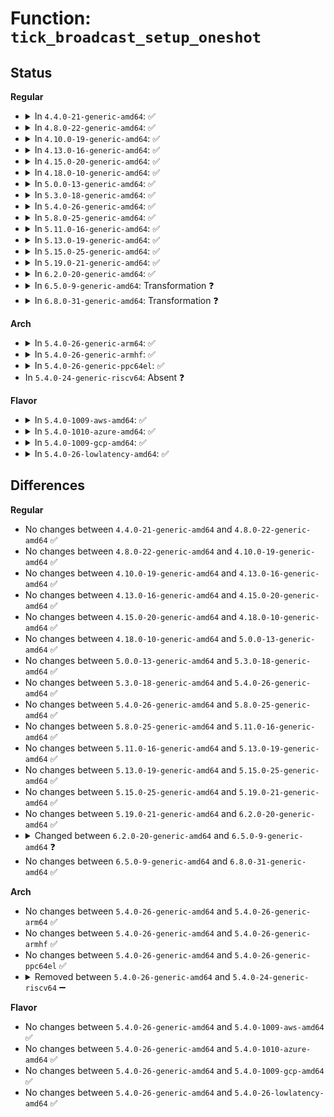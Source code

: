 # Function: <code>tick_broadcast_setup_oneshot</code>

## Status
<b>Regular</b>
<ul>
<li>
<details>
<summary>In <code>4.4.0-21-generic-amd64</code>: ✅</summary>

```c
void tick_broadcast_setup_oneshot(struct clock_event_device * bc)
```

```json
{
  "name": "tick_broadcast_setup_oneshot",
  "collision_type": "Unique Global",
  "inline_type": "No",
  "funcs": [
    {
      "addr": 18446744071579883440,
      "name": "tick_broadcast_setup_oneshot",
      "external": true,
      "loc": "kernel/time/tick-broadcast.c:870",
      "file": "kernel/time/tick-broadcast.c",
      "inline": "seen, unknown",
      "caller_inline": [],
      "caller_func": [
        "kernel/time/tick-broadcast.c:tick_device_uses_broadcast",
        "kernel/time/tick-broadcast.c:tick_broadcast_control",
        "kernel/time/tick-broadcast.c:tick_broadcast_switch_to_oneshot"
      ]
    }
  ],
  "symbols": [
    {
      "addr": 18446744071579883440,
      "name": "tick_broadcast_setup_oneshot",
      "section": ".text",
      "bind": "STB_GLOBAL",
      "size": 343
    }
  ]
}
```
</details>
</li>
<li>
<details>
<summary>In <code>4.8.0-22-generic-amd64</code>: ✅</summary>

```c
void tick_broadcast_setup_oneshot(struct clock_event_device * bc)
```

```json
{
  "name": "tick_broadcast_setup_oneshot",
  "collision_type": "Unique Global",
  "inline_type": "No",
  "funcs": [
    {
      "addr": 18446744071579912992,
      "name": "tick_broadcast_setup_oneshot",
      "external": true,
      "loc": "kernel/time/tick-broadcast.c:870",
      "file": "kernel/time/tick-broadcast.c",
      "inline": "seen, unknown",
      "caller_inline": [],
      "caller_func": [
        "kernel/time/tick-broadcast.c:tick_broadcast_switch_to_oneshot",
        "kernel/time/tick-broadcast.c:tick_broadcast_control",
        "kernel/time/tick-broadcast.c:tick_device_uses_broadcast"
      ]
    }
  ],
  "symbols": [
    {
      "addr": 18446744071579912992,
      "name": "tick_broadcast_setup_oneshot",
      "section": ".text",
      "bind": "STB_GLOBAL",
      "size": 343
    }
  ]
}
```
</details>
</li>
<li>
<details>
<summary>In <code>4.10.0-19-generic-amd64</code>: ✅</summary>

```c
void tick_broadcast_setup_oneshot(struct clock_event_device * bc)
```

```json
{
  "name": "tick_broadcast_setup_oneshot",
  "collision_type": "Unique Global",
  "inline_type": "No",
  "funcs": [
    {
      "addr": 18446744071579943520,
      "name": "tick_broadcast_setup_oneshot",
      "external": true,
      "loc": "kernel/time/tick-broadcast.c:869",
      "file": "kernel/time/tick-broadcast.c",
      "inline": "seen, unknown",
      "caller_inline": [],
      "caller_func": [
        "kernel/time/tick-broadcast.c:tick_broadcast_switch_to_oneshot",
        "kernel/time/tick-broadcast.c:tick_broadcast_control",
        "kernel/time/tick-broadcast.c:tick_device_uses_broadcast"
      ]
    }
  ],
  "symbols": [
    {
      "addr": 18446744071579943520,
      "name": "tick_broadcast_setup_oneshot",
      "section": ".text",
      "bind": "STB_GLOBAL",
      "size": 336
    }
  ]
}
```
</details>
</li>
<li>
<details>
<summary>In <code>4.13.0-16-generic-amd64</code>: ✅</summary>

```c
void tick_broadcast_setup_oneshot(struct clock_event_device * bc)
```

```json
{
  "name": "tick_broadcast_setup_oneshot",
  "collision_type": "Unique Static",
  "inline_type": "No",
  "funcs": [
    {
      "addr": 18446744071579948928,
      "name": "tick_broadcast_setup_oneshot",
      "external": false,
      "loc": "kernel/time/tick-broadcast.c:872",
      "file": "kernel/time/tick-broadcast.c",
      "inline": "seen, unknown",
      "caller_inline": [],
      "caller_func": [
        "kernel/time/tick-broadcast.c:tick_broadcast_switch_to_oneshot",
        "kernel/time/tick-broadcast.c:tick_broadcast_control",
        "kernel/time/tick-broadcast.c:tick_device_uses_broadcast"
      ]
    }
  ],
  "symbols": [
    {
      "addr": 18446744071579948928,
      "name": "tick_broadcast_setup_oneshot",
      "section": ".text",
      "bind": "STB_LOCAL",
      "size": 330
    }
  ]
}
```
</details>
</li>
<li>
<details>
<summary>In <code>4.15.0-20-generic-amd64</code>: ✅</summary>

```c
void tick_broadcast_setup_oneshot(struct clock_event_device * bc)
```

```json
{
  "name": "tick_broadcast_setup_oneshot",
  "collision_type": "Unique Static",
  "inline_type": "No",
  "funcs": [
    {
      "addr": 18446744071579994640,
      "name": "tick_broadcast_setup_oneshot",
      "external": false,
      "loc": "kernel/time/tick-broadcast.c:872",
      "file": "kernel/time/tick-broadcast.c",
      "inline": "seen, unknown",
      "caller_inline": [],
      "caller_func": [
        "kernel/time/tick-broadcast.c:tick_broadcast_switch_to_oneshot",
        "kernel/time/tick-broadcast.c:tick_broadcast_control",
        "kernel/time/tick-broadcast.c:tick_device_uses_broadcast"
      ]
    }
  ],
  "symbols": [
    {
      "addr": 18446744071579994640,
      "name": "tick_broadcast_setup_oneshot",
      "section": ".text",
      "bind": "STB_LOCAL",
      "size": 320
    }
  ]
}
```
</details>
</li>
<li>
<details>
<summary>In <code>4.18.0-10-generic-amd64</code>: ✅</summary>

```c
void tick_broadcast_setup_oneshot(struct clock_event_device * bc)
```

```json
{
  "name": "tick_broadcast_setup_oneshot",
  "collision_type": "Unique Static",
  "inline_type": "No",
  "funcs": [
    {
      "addr": 18446744071580046736,
      "name": "tick_broadcast_setup_oneshot",
      "external": false,
      "loc": "kernel/time/tick-broadcast.c:880",
      "file": "kernel/time/tick-broadcast.c",
      "inline": "seen, unknown",
      "caller_inline": [],
      "caller_func": [
        "kernel/time/tick-broadcast.c:tick_broadcast_switch_to_oneshot",
        "kernel/time/tick-broadcast.c:tick_broadcast_control",
        "kernel/time/tick-broadcast.c:tick_device_uses_broadcast"
      ]
    }
  ],
  "symbols": [
    {
      "addr": 18446744071580046736,
      "name": "tick_broadcast_setup_oneshot",
      "section": ".text",
      "bind": "STB_LOCAL",
      "size": 320
    }
  ]
}
```
</details>
</li>
<li>
<details>
<summary>In <code>5.0.0-13-generic-amd64</code>: ✅</summary>

```c
void tick_broadcast_setup_oneshot(struct clock_event_device * bc)
```

```json
{
  "name": "tick_broadcast_setup_oneshot",
  "collision_type": "Unique Static",
  "inline_type": "No",
  "funcs": [
    {
      "addr": 18446744071580093568,
      "name": "tick_broadcast_setup_oneshot",
      "external": false,
      "loc": "kernel/time/tick-broadcast.c:874",
      "file": "kernel/time/tick-broadcast.c",
      "inline": "seen, unknown",
      "caller_inline": [],
      "caller_func": [
        "kernel/time/tick-broadcast.c:tick_broadcast_switch_to_oneshot",
        "kernel/time/tick-broadcast.c:tick_broadcast_control",
        "kernel/time/tick-broadcast.c:tick_device_uses_broadcast"
      ]
    }
  ],
  "symbols": [
    {
      "addr": 18446744071580093568,
      "name": "tick_broadcast_setup_oneshot",
      "section": ".text",
      "bind": "STB_LOCAL",
      "size": 320
    }
  ]
}
```
</details>
</li>
<li>
<details>
<summary>In <code>5.3.0-18-generic-amd64</code>: ✅</summary>

```c
void tick_broadcast_setup_oneshot(struct clock_event_device * bc)
```

```json
{
  "name": "tick_broadcast_setup_oneshot",
  "collision_type": "Unique Static",
  "inline_type": "No",
  "funcs": [
    {
      "addr": 18446744071580137440,
      "name": "tick_broadcast_setup_oneshot",
      "external": false,
      "loc": "kernel/time/tick-broadcast.c:883",
      "file": "kernel/time/tick-broadcast.c",
      "inline": "seen, unknown",
      "caller_inline": [],
      "caller_func": [
        "kernel/time/tick-broadcast.c:tick_broadcast_switch_to_oneshot",
        "kernel/time/tick-broadcast.c:tick_broadcast_control",
        "kernel/time/tick-broadcast.c:tick_device_uses_broadcast"
      ]
    }
  ],
  "symbols": [
    {
      "addr": 18446744071580137440,
      "name": "tick_broadcast_setup_oneshot",
      "section": ".text",
      "bind": "STB_LOCAL",
      "size": 315
    }
  ]
}
```
</details>
</li>
<li>
<details>
<summary>In <code>5.4.0-26-generic-amd64</code>: ✅</summary>

```c
void tick_broadcast_setup_oneshot(struct clock_event_device * bc)
```

```json
{
  "name": "tick_broadcast_setup_oneshot",
  "collision_type": "Unique Static",
  "inline_type": "No",
  "funcs": [
    {
      "addr": 18446744071580185584,
      "name": "tick_broadcast_setup_oneshot",
      "external": false,
      "loc": "kernel/time/tick-broadcast.c:883",
      "file": "kernel/time/tick-broadcast.c",
      "inline": "seen, unknown",
      "caller_inline": [],
      "caller_func": [
        "kernel/time/tick-broadcast.c:tick_broadcast_switch_to_oneshot",
        "kernel/time/tick-broadcast.c:tick_broadcast_control",
        "kernel/time/tick-broadcast.c:tick_device_uses_broadcast"
      ]
    }
  ],
  "symbols": [
    {
      "addr": 18446744071580185584,
      "name": "tick_broadcast_setup_oneshot",
      "section": ".text",
      "bind": "STB_LOCAL",
      "size": 315
    }
  ]
}
```
</details>
</li>
<li>
<details>
<summary>In <code>5.8.0-25-generic-amd64</code>: ✅</summary>

```c
void tick_broadcast_setup_oneshot(struct clock_event_device * bc)
```

```json
{
  "name": "tick_broadcast_setup_oneshot",
  "collision_type": "Unique Static",
  "inline_type": "No",
  "funcs": [
    {
      "addr": 18446744071580251488,
      "name": "tick_broadcast_setup_oneshot",
      "external": false,
      "loc": "kernel/time/tick-broadcast.c:883",
      "file": "kernel/time/tick-broadcast.c",
      "inline": "seen, unknown",
      "caller_inline": [],
      "caller_func": [
        "kernel/time/tick-broadcast.c:tick_broadcast_switch_to_oneshot",
        "kernel/time/tick-broadcast.c:tick_broadcast_control",
        "kernel/time/tick-broadcast.c:tick_device_uses_broadcast"
      ]
    }
  ],
  "symbols": [
    {
      "addr": 18446744071580251488,
      "name": "tick_broadcast_setup_oneshot",
      "section": ".text",
      "bind": "STB_LOCAL",
      "size": 331
    }
  ]
}
```
</details>
</li>
<li>
<details>
<summary>In <code>5.11.0-16-generic-amd64</code>: ✅</summary>

```c
void tick_broadcast_setup_oneshot(struct clock_event_device * bc)
```

```json
{
  "name": "tick_broadcast_setup_oneshot",
  "collision_type": "Unique Static",
  "inline_type": "No",
  "funcs": [
    {
      "addr": 18446744071580235312,
      "name": "tick_broadcast_setup_oneshot",
      "external": false,
      "loc": "kernel/time/tick-broadcast.c:899",
      "file": "kernel/time/tick-broadcast.c",
      "inline": "seen, unknown",
      "caller_inline": [],
      "caller_func": [
        "kernel/time/tick-broadcast.c:tick_broadcast_switch_to_oneshot",
        "kernel/time/tick-broadcast.c:tick_broadcast_control",
        "kernel/time/tick-broadcast.c:tick_device_uses_broadcast"
      ]
    }
  ],
  "symbols": [
    {
      "addr": 18446744071580235312,
      "name": "tick_broadcast_setup_oneshot",
      "section": ".text",
      "bind": "STB_LOCAL",
      "size": 353
    }
  ]
}
```
</details>
</li>
<li>
<details>
<summary>In <code>5.13.0-19-generic-amd64</code>: ✅</summary>

```c
void tick_broadcast_setup_oneshot(struct clock_event_device * bc)
```

```json
{
  "name": "tick_broadcast_setup_oneshot",
  "collision_type": "Unique Static",
  "inline_type": "No",
  "funcs": [
    {
      "addr": 18446744071580239792,
      "name": "tick_broadcast_setup_oneshot",
      "external": false,
      "loc": "kernel/time/tick-broadcast.c:911",
      "file": "kernel/time/tick-broadcast.c",
      "inline": "seen, unknown",
      "caller_inline": [],
      "caller_func": [
        "kernel/time/tick-broadcast.c:tick_broadcast_control",
        "kernel/time/tick-broadcast.c:tick_device_uses_broadcast",
        "kernel/time/tick-broadcast.c:tick_install_broadcast_device"
      ]
    }
  ],
  "symbols": [
    {
      "addr": 18446744071580239792,
      "name": "tick_broadcast_setup_oneshot",
      "section": ".text",
      "bind": "STB_LOCAL",
      "size": 390
    }
  ]
}
```
</details>
</li>
<li>
<details>
<summary>In <code>5.15.0-25-generic-amd64</code>: ✅</summary>

```c
void tick_broadcast_setup_oneshot(struct clock_event_device * bc)
```

```json
{
  "name": "tick_broadcast_setup_oneshot",
  "collision_type": "Unique Static",
  "inline_type": "No",
  "funcs": [
    {
      "addr": 18446744071580389888,
      "name": "tick_broadcast_setup_oneshot",
      "external": false,
      "loc": "kernel/time/tick-broadcast.c:1019",
      "file": "kernel/time/tick-broadcast.c",
      "inline": "seen, unknown",
      "caller_inline": [],
      "caller_func": [
        "kernel/time/tick-broadcast.c:tick_broadcast_control",
        "kernel/time/tick-broadcast.c:tick_device_uses_broadcast",
        "kernel/time/tick-broadcast.c:tick_install_broadcast_device"
      ]
    }
  ],
  "symbols": [
    {
      "addr": 18446744071580389888,
      "name": "tick_broadcast_setup_oneshot",
      "section": ".text",
      "bind": "STB_LOCAL",
      "size": 423
    }
  ]
}
```
</details>
</li>
<li>
<details>
<summary>In <code>5.19.0-21-generic-amd64</code>: ✅</summary>

```c
void tick_broadcast_setup_oneshot(struct clock_event_device * bc)
```

```json
{
  "name": "tick_broadcast_setup_oneshot",
  "collision_type": "Unique Static",
  "inline_type": "No",
  "funcs": [
    {
      "addr": 18446744071580609360,
      "name": "tick_broadcast_setup_oneshot",
      "external": false,
      "loc": "kernel/time/tick-broadcast.c:1019",
      "file": "kernel/time/tick-broadcast.c",
      "inline": "seen, unknown",
      "caller_inline": [],
      "caller_func": [
        "kernel/time/tick-broadcast.c:tick_broadcast_control",
        "kernel/time/tick-broadcast.c:tick_device_uses_broadcast",
        "kernel/time/tick-broadcast.c:tick_install_broadcast_device"
      ]
    }
  ],
  "symbols": [
    {
      "addr": 18446744071580609360,
      "name": "tick_broadcast_setup_oneshot",
      "section": ".text",
      "bind": "STB_LOCAL",
      "size": 448
    }
  ]
}
```
</details>
</li>
<li>
<details>
<summary>In <code>6.2.0-20-generic-amd64</code>: ✅</summary>

```c
void tick_broadcast_setup_oneshot(struct clock_event_device * bc)
```

```json
{
  "name": "tick_broadcast_setup_oneshot",
  "collision_type": "Unique Static",
  "inline_type": "No",
  "funcs": [
    {
      "addr": 18446744071580871936,
      "name": "tick_broadcast_setup_oneshot",
      "external": false,
      "loc": "kernel/time/tick-broadcast.c:1019",
      "file": "kernel/time/tick-broadcast.c",
      "inline": "seen, unknown",
      "caller_inline": [],
      "caller_func": [
        "kernel/time/tick-broadcast.c:tick_broadcast_control",
        "kernel/time/tick-broadcast.c:tick_device_uses_broadcast",
        "kernel/time/tick-broadcast.c:tick_install_broadcast_device"
      ]
    }
  ],
  "symbols": [
    {
      "addr": 18446744071580871936,
      "name": "tick_broadcast_setup_oneshot",
      "section": ".text",
      "bind": "STB_LOCAL",
      "size": 448
    }
  ]
}
```
</details>
</li>
<li>
<details>
<summary>In <code>6.5.0-9-generic-amd64</code>: Transformation ❓</summary>

```c
void tick_broadcast_setup_oneshot(struct clock_event_device * bc, bool from_periodic)
```

```json
{
  "name": "tick_broadcast_setup_oneshot",
  "collision_type": "Unique Static",
  "inline_type": "No",
  "funcs": [
    {
      "addr": 0,
      "name": "tick_broadcast_setup_oneshot",
      "external": false,
      "loc": "kernel/time/tick-broadcast.c:1024",
      "file": "kernel/time/tick-broadcast.c",
      "inline": "seen, unknown",
      "caller_inline": [],
      "caller_func": [
        "kernel/time/tick-broadcast.c:tick_broadcast_control",
        "kernel/time/tick-broadcast.c:tick_device_uses_broadcast",
        "kernel/time/tick-broadcast.c:tick_install_broadcast_device"
      ]
    }
  ],
  "symbols": [
    {
      "addr": 18446744071580957232,
      "name": "tick_broadcast_setup_oneshot",
      "section": ".text",
      "bind": "STB_LOCAL",
      "size": 531
    },
    {
      "addr": 18446744071596516727,
      "name": "tick_broadcast_setup_oneshot.cold",
      "section": ".text",
      "bind": "STB_LOCAL",
      "size": 27
    }
  ]
}
```
</details>
</li>
<li>
<details>
<summary>In <code>6.8.0-31-generic-amd64</code>: Transformation ❓</summary>

```c
void tick_broadcast_setup_oneshot(struct clock_event_device * bc, bool from_periodic)
```

```json
{
  "name": "tick_broadcast_setup_oneshot",
  "collision_type": "Unique Static",
  "inline_type": "No",
  "funcs": [
    {
      "addr": 0,
      "name": "tick_broadcast_setup_oneshot",
      "external": false,
      "loc": "kernel/time/tick-broadcast.c:1024",
      "file": "kernel/time/tick-broadcast.c",
      "inline": "seen, unknown",
      "caller_inline": [],
      "caller_func": [
        "kernel/time/tick-broadcast.c:tick_broadcast_control",
        "kernel/time/tick-broadcast.c:tick_device_uses_broadcast",
        "kernel/time/tick-broadcast.c:tick_install_broadcast_device"
      ]
    }
  ],
  "symbols": [
    {
      "addr": 18446744071581048816,
      "name": "tick_broadcast_setup_oneshot",
      "section": ".text",
      "bind": "STB_LOCAL",
      "size": 531
    },
    {
      "addr": 18446744071597416225,
      "name": "tick_broadcast_setup_oneshot.cold",
      "section": ".text",
      "bind": "STB_LOCAL",
      "size": 27
    }
  ]
}
```
</details>
</li>
</ul>
<b>Arch</b>
<ul>
<li>
<details>
<summary>In <code>5.4.0-26-generic-arm64</code>: ✅</summary>

```c
void tick_broadcast_setup_oneshot(struct clock_event_device * bc)
```

```json
{
  "name": "tick_broadcast_setup_oneshot",
  "collision_type": "Unique Static",
  "inline_type": "No",
  "funcs": [
    {
      "addr": 18446603336491410808,
      "name": "tick_broadcast_setup_oneshot",
      "external": false,
      "loc": "kernel/time/tick-broadcast.c:883",
      "file": "kernel/time/tick-broadcast.c",
      "inline": "seen, unknown",
      "caller_inline": [],
      "caller_func": [
        "kernel/time/tick-broadcast.c:tick_broadcast_switch_to_oneshot",
        "kernel/time/tick-broadcast.c:tick_broadcast_control",
        "kernel/time/tick-broadcast.c:tick_device_uses_broadcast"
      ]
    }
  ],
  "symbols": [
    {
      "addr": 18446603336491410808,
      "name": "tick_broadcast_setup_oneshot",
      "section": ".text",
      "bind": "STB_LOCAL",
      "size": 428
    }
  ]
}
```
</details>
</li>
<li>
<details>
<summary>In <code>5.4.0-26-generic-armhf</code>: ✅</summary>

```c
void tick_broadcast_setup_oneshot(struct clock_event_device * bc)
```

```json
{
  "name": "tick_broadcast_setup_oneshot",
  "collision_type": "Unique Static",
  "inline_type": "No",
  "funcs": [
    {
      "addr": 3225406700,
      "name": "tick_broadcast_setup_oneshot",
      "external": false,
      "loc": "kernel/time/tick-broadcast.c:883",
      "file": "kernel/time/tick-broadcast.c",
      "inline": "seen, unknown",
      "caller_inline": [],
      "caller_func": [
        "kernel/time/tick-broadcast.c:tick_broadcast_switch_to_oneshot",
        "kernel/time/tick-broadcast.c:tick_broadcast_control",
        "kernel/time/tick-broadcast.c:tick_device_uses_broadcast"
      ]
    }
  ],
  "symbols": [
    {
      "addr": 3225406700,
      "name": "tick_broadcast_setup_oneshot",
      "section": ".text",
      "bind": "STB_LOCAL",
      "size": 316
    }
  ]
}
```
</details>
</li>
<li>
<details>
<summary>In <code>5.4.0-26-generic-ppc64el</code>: ✅</summary>

```c
void tick_broadcast_setup_oneshot(struct clock_event_device * bc)
```

```json
{
  "name": "tick_broadcast_setup_oneshot",
  "collision_type": "Unique Static",
  "inline_type": "No",
  "funcs": [
    {
      "addr": 13835058055284358288,
      "name": "tick_broadcast_setup_oneshot",
      "external": false,
      "loc": "kernel/time/tick-broadcast.c:883",
      "file": "kernel/time/tick-broadcast.c",
      "inline": "seen, unknown",
      "caller_inline": [],
      "caller_func": [
        "kernel/time/tick-broadcast.c:tick_broadcast_switch_to_oneshot",
        "kernel/time/tick-broadcast.c:tick_broadcast_control",
        "kernel/time/tick-broadcast.c:tick_device_uses_broadcast"
      ]
    }
  ],
  "symbols": [
    {
      "addr": 13835058055284358288,
      "name": "tick_broadcast_setup_oneshot",
      "section": ".text",
      "bind": "STB_LOCAL",
      "size": 572
    }
  ]
}
```
</details>
</li>
<li>
In <code>5.4.0-24-generic-riscv64</code>: Absent ❓
</li>
</ul>
<b>Flavor</b>
<ul>
<li>
<details>
<summary>In <code>5.4.0-1009-aws-amd64</code>: ✅</summary>

```c
void tick_broadcast_setup_oneshot(struct clock_event_device * bc)
```

```json
{
  "name": "tick_broadcast_setup_oneshot",
  "collision_type": "Unique Static",
  "inline_type": "No",
  "funcs": [
    {
      "addr": 18446744071580154384,
      "name": "tick_broadcast_setup_oneshot",
      "external": false,
      "loc": "kernel/time/tick-broadcast.c:883",
      "file": "kernel/time/tick-broadcast.c",
      "inline": "seen, unknown",
      "caller_inline": [],
      "caller_func": [
        "kernel/time/tick-broadcast.c:tick_broadcast_switch_to_oneshot",
        "kernel/time/tick-broadcast.c:tick_broadcast_control",
        "kernel/time/tick-broadcast.c:tick_device_uses_broadcast"
      ]
    }
  ],
  "symbols": [
    {
      "addr": 18446744071580154384,
      "name": "tick_broadcast_setup_oneshot",
      "section": ".text",
      "bind": "STB_LOCAL",
      "size": 315
    }
  ]
}
```
</details>
</li>
<li>
<details>
<summary>In <code>5.4.0-1010-azure-amd64</code>: ✅</summary>

```c
void tick_broadcast_setup_oneshot(struct clock_event_device * bc)
```

```json
{
  "name": "tick_broadcast_setup_oneshot",
  "collision_type": "Unique Static",
  "inline_type": "No",
  "funcs": [
    {
      "addr": 18446744071580100496,
      "name": "tick_broadcast_setup_oneshot",
      "external": false,
      "loc": "kernel/time/tick-broadcast.c:883",
      "file": "kernel/time/tick-broadcast.c",
      "inline": "seen, unknown",
      "caller_inline": [],
      "caller_func": [
        "kernel/time/tick-broadcast.c:tick_broadcast_switch_to_oneshot",
        "kernel/time/tick-broadcast.c:tick_broadcast_control",
        "kernel/time/tick-broadcast.c:tick_device_uses_broadcast"
      ]
    }
  ],
  "symbols": [
    {
      "addr": 18446744071580100496,
      "name": "tick_broadcast_setup_oneshot",
      "section": ".text",
      "bind": "STB_LOCAL",
      "size": 315
    }
  ]
}
```
</details>
</li>
<li>
<details>
<summary>In <code>5.4.0-1009-gcp-amd64</code>: ✅</summary>

```c
void tick_broadcast_setup_oneshot(struct clock_event_device * bc)
```

```json
{
  "name": "tick_broadcast_setup_oneshot",
  "collision_type": "Unique Static",
  "inline_type": "No",
  "funcs": [
    {
      "addr": 18446744071580145856,
      "name": "tick_broadcast_setup_oneshot",
      "external": false,
      "loc": "kernel/time/tick-broadcast.c:883",
      "file": "kernel/time/tick-broadcast.c",
      "inline": "seen, unknown",
      "caller_inline": [],
      "caller_func": [
        "kernel/time/tick-broadcast.c:tick_broadcast_switch_to_oneshot",
        "kernel/time/tick-broadcast.c:tick_broadcast_control",
        "kernel/time/tick-broadcast.c:tick_device_uses_broadcast"
      ]
    }
  ],
  "symbols": [
    {
      "addr": 18446744071580145856,
      "name": "tick_broadcast_setup_oneshot",
      "section": ".text",
      "bind": "STB_LOCAL",
      "size": 315
    }
  ]
}
```
</details>
</li>
<li>
<details>
<summary>In <code>5.4.0-26-lowlatency-amd64</code>: ✅</summary>

```c
void tick_broadcast_setup_oneshot(struct clock_event_device * bc)
```

```json
{
  "name": "tick_broadcast_setup_oneshot",
  "collision_type": "Unique Static",
  "inline_type": "No",
  "funcs": [
    {
      "addr": 18446744071580197840,
      "name": "tick_broadcast_setup_oneshot",
      "external": false,
      "loc": "kernel/time/tick-broadcast.c:883",
      "file": "kernel/time/tick-broadcast.c",
      "inline": "seen, unknown",
      "caller_inline": [],
      "caller_func": [
        "kernel/time/tick-broadcast.c:tick_broadcast_switch_to_oneshot",
        "kernel/time/tick-broadcast.c:tick_broadcast_control",
        "kernel/time/tick-broadcast.c:tick_device_uses_broadcast"
      ]
    }
  ],
  "symbols": [
    {
      "addr": 18446744071580197840,
      "name": "tick_broadcast_setup_oneshot",
      "section": ".text",
      "bind": "STB_LOCAL",
      "size": 315
    }
  ]
}
```
</details>
</li>
</ul>

## Differences
<b>Regular</b>
<ul>
<li>
No changes between <code>4.4.0-21-generic-amd64</code> and <code>4.8.0-22-generic-amd64</code> ✅
</li>
<li>
No changes between <code>4.8.0-22-generic-amd64</code> and <code>4.10.0-19-generic-amd64</code> ✅
</li>
<li>
No changes between <code>4.10.0-19-generic-amd64</code> and <code>4.13.0-16-generic-amd64</code> ✅
</li>
<li>
No changes between <code>4.13.0-16-generic-amd64</code> and <code>4.15.0-20-generic-amd64</code> ✅
</li>
<li>
No changes between <code>4.15.0-20-generic-amd64</code> and <code>4.18.0-10-generic-amd64</code> ✅
</li>
<li>
No changes between <code>4.18.0-10-generic-amd64</code> and <code>5.0.0-13-generic-amd64</code> ✅
</li>
<li>
No changes between <code>5.0.0-13-generic-amd64</code> and <code>5.3.0-18-generic-amd64</code> ✅
</li>
<li>
No changes between <code>5.3.0-18-generic-amd64</code> and <code>5.4.0-26-generic-amd64</code> ✅
</li>
<li>
No changes between <code>5.4.0-26-generic-amd64</code> and <code>5.8.0-25-generic-amd64</code> ✅
</li>
<li>
No changes between <code>5.8.0-25-generic-amd64</code> and <code>5.11.0-16-generic-amd64</code> ✅
</li>
<li>
No changes between <code>5.11.0-16-generic-amd64</code> and <code>5.13.0-19-generic-amd64</code> ✅
</li>
<li>
No changes between <code>5.13.0-19-generic-amd64</code> and <code>5.15.0-25-generic-amd64</code> ✅
</li>
<li>
No changes between <code>5.15.0-25-generic-amd64</code> and <code>5.19.0-21-generic-amd64</code> ✅
</li>
<li>
No changes between <code>5.19.0-21-generic-amd64</code> and <code>6.2.0-20-generic-amd64</code> ✅
</li>
<li>
<details>
<summary>Changed between <code>6.2.0-20-generic-amd64</code> and <code>6.5.0-9-generic-amd64</code> ❓</summary>
<ul>
<li>
<b>Param added. </b>
<code>bool from_periodic</code>
</li>
</ul>
</details>
</li>
<li>
No changes between <code>6.5.0-9-generic-amd64</code> and <code>6.8.0-31-generic-amd64</code> ✅
</li>
</ul>
<b>Arch</b>
<ul>
<li>
No changes between <code>5.4.0-26-generic-amd64</code> and <code>5.4.0-26-generic-arm64</code> ✅
</li>
<li>
No changes between <code>5.4.0-26-generic-amd64</code> and <code>5.4.0-26-generic-armhf</code> ✅
</li>
<li>
No changes between <code>5.4.0-26-generic-amd64</code> and <code>5.4.0-26-generic-ppc64el</code> ✅
</li>
<li>
<details>
<summary>Removed between <code>5.4.0-26-generic-amd64</code> and <code>5.4.0-24-generic-riscv64</code> ➖</summary>

```c
void tick_broadcast_setup_oneshot(struct clock_event_device * bc)
```
</details>
</li>
</ul>
<b>Flavor</b>
<ul>
<li>
No changes between <code>5.4.0-26-generic-amd64</code> and <code>5.4.0-1009-aws-amd64</code> ✅
</li>
<li>
No changes between <code>5.4.0-26-generic-amd64</code> and <code>5.4.0-1010-azure-amd64</code> ✅
</li>
<li>
No changes between <code>5.4.0-26-generic-amd64</code> and <code>5.4.0-1009-gcp-amd64</code> ✅
</li>
<li>
No changes between <code>5.4.0-26-generic-amd64</code> and <code>5.4.0-26-lowlatency-amd64</code> ✅
</li>
</ul>
